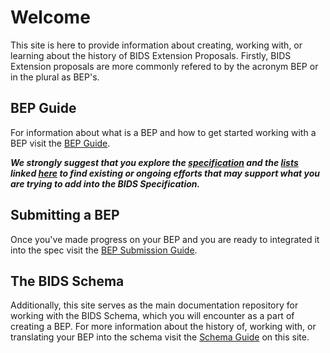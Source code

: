 # Welcome

This site is here to provide information about creating, working with, or learning about the history of BIDS Extension Proposals.
Firstly, BIDS Extension proposals are more commonly refered to by the acronym BEP or in the plural as BEP's.

## BEP Guide

For information about what is a BEP and how to get started working with a BEP visit the [BEP Guide](guide.md).

**_We strongly suggest that you explore the [specification](bids-specification.readthedocs.io) 
and the [lists](https://bids.neuroimaging.io/get_involved.html#extending-the-bids-specification) 
linked [here](#what-is-a-bids-extension-proposal-(bep)) to find existing or ongoing efforts that may support what you
are trying to add into the BIDS Specification._**

## Submitting a BEP

Once you've made progress on your BEP and you are ready to integrated it into the spec visit the [BEP Submission Guide](submission.md).

## The BIDS Schema

Additionally, this site serves as the main documentation repository for working with the BIDS Schema, which you will 
encounter as a part of creating a BEP. For more information about the history of, working with, or 
translating your BEP into the schema visit the [Schema Guide](schema.md) on this site. 